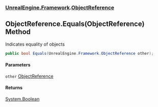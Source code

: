 ### [UnrealEngine.Framework](UnrealEngine_Framework.md 'UnrealEngine.Framework').[ObjectReference](ObjectReference.md 'UnrealEngine.Framework.ObjectReference')
## ObjectReference.Equals(ObjectReference) Method
Indicates equality of objects  
```csharp
public bool Equals(UnrealEngine.Framework.ObjectReference other);
```
#### Parameters
<a name='UnrealEngine_Framework_ObjectReference_Equals(UnrealEngine_Framework_ObjectReference)_other'></a>
`other` [ObjectReference](ObjectReference.md 'UnrealEngine.Framework.ObjectReference')  
  
#### Returns
[System.Boolean](https://docs.microsoft.com/en-us/dotnet/api/System.Boolean 'System.Boolean')  
